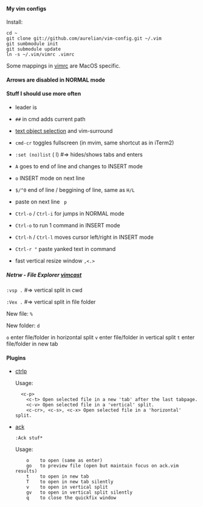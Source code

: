 #### My vim configs

Install:

    cd ~
    git clone git://github.com/aurelian/vim-config.git ~/.vim
    git sumbmodule init
    git submodule update
    ln -s ~/.vim/vimrc .vimrc

Some mappings in [vimrc](https://github.com/aurelian/vim-config/blob/master/vimrc) are MacOS specific.

#### Arrows are disabled in NORMAL mode

#### Stuff I should use more often

* leader is <code> </code>

* <code>##</code> in cmd adds current path

* [text object selection](http://vimdoc.sourceforge.net/htmldoc/motion.html#object-select) and vim-surround

* <code>cmd-cr</code> toggles fullscreen (in mvim, same shortcut as in iTerm2)

* <code>:set (no)list</code> ( l) #=> hides/shows tabs and enters

* <code>A</code> goes to end of line and changes to INSERT mode

* <code>o</code> INSERT mode on next line

* <code>$/^0</code> end of line / beggining of line, same as <code>H/L</code>

* paste on next line <code> p</code>

* <code>Ctrl-o</code> / <code>Ctrl-i</code> for jumps in NORMAL mode

* <code>Ctrl-o</code> to run 1 command in INSERT mode

* <code>Ctrl-h</code> / <code>Ctrl-l</code> moves cursor left/right in INSERT mode

* <code>Ctrl-r "</code> paste yanked text in command

* fast vertical resize window <code>,&lt;</code><code>.&gt;</code>

##### Netrw - File Explorer [vimcast](http://vimcasts.org/e/15)

<code>:vsp .</code> #=> vertical split in cwd

<code>:Vex .</code> #=> vertical split in file folder

New file: <code>%</code>

New folder: <code>d</code>

<code>o</code> enter file/folder in horizontal split
<code>v</code> enter file/folder in vertical split
<code>t</code> enter file/folder in new tab

#### Plugins

* [ctrlp](https://github.com/kien/ctrlp.vim)

  Usage:

  ```
    <c-p>
      <c-t> Open selected file in a new 'tab' after the last tabpage.
      <c-v> Open selected file in a 'vertical' split.
      <c-cr>, <c-s>, <c-x> Open selected file in a 'horizontal' split.
  ```

* [ack](https://github.com/mileszs/ack.vim)

  <code>:Ack stuf*</code>

  Usage:

  ```
      o    to open (same as enter)
      go   to preview file (open but maintain focus on ack.vim results)
      t    to open in new tab
      T    to open in new tab silently
      v    to open in vertical split
      gv   to open in vertical split silently
      q    to close the quickfix window
  ```

